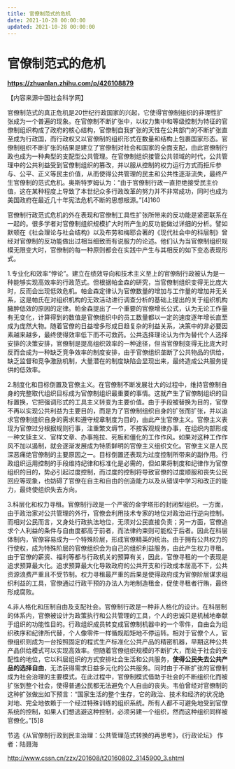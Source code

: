 ```yaml
---
title: 官僚制范式的危机
date: 2021-10-28 00:00:00
updated: 2021-10-28 00:00:00
---
```


# 官僚制范式的危机

**https://zhuanlan.zhihu.com/p/426108879**

【内容来源中国社会科学网】

官僚制范式的真正危机是20世纪行政国家的兴起，它使得官僚制组织的非理性扩张成为一个普遍的现象。在官僚制不断扩张中，以权力集中和等级控制为特征的官僚制组织构成了政府的核心结构，官僚制自我扩张的天性在公共部门的不断扩张直至成为行政国，而行政权又以官僚制的组织形式在数量和结构上包裹国家形态。官僚制组织不断扩张的结果是建立了官僚制对社会和国家的全面支配，由此官僚制行政也成为一种典型的支配型公共管理。在官僚制组织接管公共领域的时代，公共管理中的公共利益受到官僚制组织的篡改，并以服从控制的权力运行方式而拒斥参与、公平、正义等民主价值，从而使得公共管理的民主和公共性逐渐流失，最终产生官僚制的范式危机。奥斯特罗姆认为：“由于官僚制行政一直拒绝接受民主价值，这在某种程度上导致了本世纪众多行政改革的努力并不非常成功，同时也成为美国政府在最近几十年宪法危机不断的思想根源。”[4]160

官僚制行政范式危机的外在表现和官僚制工具性扩张所带来的反功能是紧密联系在一起的。很多学者对官僚制组织规模扩大时所产生的反功能做过详细的分析。譬如默顿在《社会理论与社会结构》以及布劳和梅耶合著的《现代社会中的科层制》曾经对官僚制的反功能做出过相当细致而有说服力的论述。他们认为当官僚制组织规模无限变大时，官僚制的每一种原则都会在实践中产生与其相反的如下变态表现形式。

1.专业化和效率“悖论”。建立在绩效导向和技术主义至上的官僚制行政被认为是一种能够实现高效率的行政范式。但根据帕金森的研究，当官僚制组织变得无比庞大时，反而会出现低效危机。帕金森定律认为官僚数量的增加与工作量的增加并无关系，这是帕氏在对组织机构的无效活动进行调查分析的基础上提出的关于组织机构臃肿低效的原因的定律。帕金森提出了一个重要的官僚增长公式，认为无论工作量有无变化，计算得到的数值是官僚组织中的员工数量都以一定的速度逐年增长直至成为庞然大物。随着官僚的日益增多形成日趋复杂的利益关系，决策中的非必要因素越来越多，最终使得效率低下而不可救药。公共选择理论认为作为替代个人选择安排的决策安排，官僚制是提高组织效率的一种途径，但当官僚制变得无比庞大时反而会成为一种缺乏竞争效率的制度安排，由于官僚组织垄断了公共物品的供给，缺乏监督和竞争激励机制，大量潜在的制度缺陷会显现出来，最终造成公共服务提供的低效率。

2.制度化和目标倒置及官僚主义。在官僚制不断发展壮大的过程中，维持官僚制自身的完整取代组织目标成为官僚制组织最重要的事情。这就产生了官僚制组织的目标置换，它把强调形式的工具主义转变为主要价值。由于手段被替换为目的，官僚不再以实现公共利益为主要目的，而是为了官僚制组织自身的扩张而扩张，并以追求官僚制组织自身的需求和遵守规章制度为目的，由此产生官僚主义。官僚主义表现为官僚过分根据规则行事，注重繁文缛节，不按客观规律办事，在组织内部形成一种文牍主义、官样文章、办事拖拉、死板和僵化的工作作风。如果对这种工作作风不加以遏制，就会逐渐发展成为特质鲜明的官僚主义组织文化。官僚主义是人民深恶痛绝官僚制的主要原因之一。目标倒置还表现为过度控制所带来的副作用。行政组织运用控制的手段维持纪律和标准化是必需的，但如果将制度和纪律作为官僚组织的目的，势必引起过度控制，而过度的控制将导致官僚的过度顺服和丧失公民回应等现象，也妨碍了官僚在自主和自由的创造能力以及从错误中学习和改正的能力，最终使组织失去方向。

3.科层化和权力寻租。官僚制行政是一个严密的金字塔形的封闭型组织。一方面，由于政治家对公共管理的外行，官僚会利用技术专家的地位对政治进行逆向控制。而相对公民而言，又身处行政执法地位，无须对公民直接负责；另一方面，官僚追求个人利益的条件与自由度都高于前者，而法律约束则可能松于后者。因此在科层体制内，官僚容易成为一个特殊阶层，形成官僚精英的统治。由于拥有公共权力的行使权，成为特殊阶层的官僚组织会为自己的组织利益服务，由此产生权力寻租。由于官僚的薪资、福利等都与行政机关的预算有关，因此，官僚寻租的一个表现是追求预算最大化。追求预算最大化导致政府的公共开支和行政成本居高不下，公共资源浪费严重且不受节制。权力寻租最严重的后果是使得政府成为官僚阶层谋求组织利益的工具，官僚通过行政干预的办法人为地制造租金，促使寻租者行贿，最终形成腐败。

4.非人格化和压制自由及支配社会。官僚制行政是一种非人格化的设计。在科层制的体系内，官僚被设计为政策执行和公共管理的工具，个人的忠诚只是机械地奉献于组织的功能性目的。行政组织成员转变成官僚制机器中的一个零件，自由会为组织秩序和纪律所代替，个人像零件一样循规蹈矩地不停运转。相对于官僚个人，官僚组织则成为一台按照固定的程式生产标准化公共产品的精密机器，早期这种公共产品供给模式可以实现高效率。但随着官僚组织规模的不断扩大，而处于社会的支配性的地位，它以科层组织的方式安排社会生活和公共服务，**使得公民失去公共产品的选择自由**，无法获得需求日益多元化的公共服务。同时由于不断扩张的官僚制成为社会治理的主要模式。在此过程中，官僚制模式借助于社会的不断组织化而被扩张到整个社会，使得普通公民都无法避免个人自由的丧失。韦伯曾经对官僚制的这种扩张做出如下预言：“国家生活的整个生存，它的政治、技术和经济的状况绝对地、完全地依赖于一个经过特殊训练的组织系统。所有人都不可避免地受到官僚系统的控制，如果人们想逃避这种控制，必须另建一个组织，然而这种组织同样被官僚化。”[5]8

节选《从官僚制行政到民主治理：公共管理范式转换的再思考》，《行政论坛》 作者：陆聂海

http://www.cssn.cn/zzx/201608/t20160802_3145900_3.shtml

